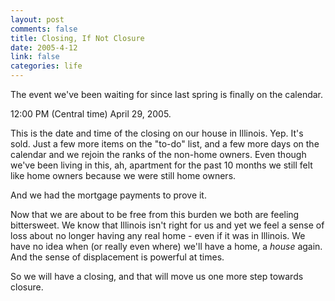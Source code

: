 ```yaml
--- 
layout: post
comments: false
title: Closing, If Not Closure
date: 2005-4-12
link: false
categories: life
---
```

The event we've been waiting for since last spring is finally on the calendar.

12:00 PM (Central time) April 29, 2005.

This is the date and time of the closing on our house in Illinois. Yep. It's sold. Just a few more items on the "to-do" list, and a few more days on the calendar and we rejoin the ranks of the non-home owners. Even though we've been living in this, ah, apartment for the past 10 months we still felt like home owners because we were still home owners.

And we had the mortgage payments to prove it.

Now that we are about to be free from this burden we both are feeling bittersweet. We know that Illinois isn't right for us and yet we feel a sense of loss about no longer having any real home - even if it was in Illinois. We have no idea when (or really even where) we'll have a home, a <i>house</i> again. And the sense of displacement is powerful at times.

So we will have a closing, and that will move us one more step towards closure.
